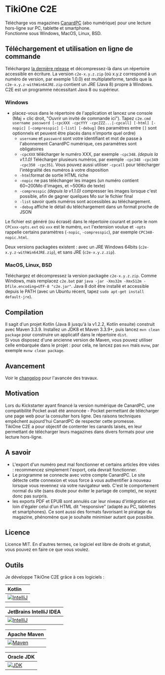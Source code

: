 # TikiOne C2E

Télécharge vos magazines [CanardPC](https://www.canardpc.com/) (abo numérique) pour une lecture hors-ligne sur PC, tablette et smartphone.  
Fonctionne sous Windows, MacOS, Linux, BSD.

## Téléchargement et utilisation en ligne de commande

Téléchargez [la dernière release](https://github.com/jonathanlermitage/tikione-c2e/releases) et décompressez-là dans un répertoire accessible en écriture. La version ``c2e-x.y.z.zip`` (où x.y.z correspond à un numéro de version, par exemple 1.0.0) est multiplateforme, tandis que la ``c2e-x.y.z-withWin64JRE.zip`` contient un JRE (Java 8) propre à Windows. C2E est un programme nécessitant Java 8 ou supérieur.

### Windows

* placez-vous dans le répertoire de l'application et lancez une console (Maj + clic droit, "Ouvrir un invité de commande ici"). Tapez ``c2e.cmd username password [-cpcXXX -cpcYYY -cpcZZZ...|-cpcall] [-html] [-nopic] [-compresspic] [-list] [-debug]`` (les paramètres entre ``[]`` sont optionnels et peuvent être placés dans n'importe quel ordre)
  * ``username`` et ``password`` sont votre identifiant et mot de passe à l'abonnement CanardPC numérique, ces paramètres sont obligatoires
  * ``-cpcXXX`` télécharger le numéro XXX, par exemple ``-cpc348``.  *(depuis la v1.1.0)* Télécharger plusieurs numéros, par exemple ``-cpc348 -cpc349 -cpc350 -cpc351``. Vous pouvez aussi utiliser ``-cpcall`` pour télécharger l'intégralité des numéros à votre disposition
  * ``-html``format de sortie HTML riche
  * ``-nopic`` ne pas téléchanger les images (un numéro contient 60~200Mo d'images, et ~500Ko de texte)
  * ``-compresspic`` *(depuis la v1.1.0)* compresser les images lorsque c'est possible, afin de gagner quelques Mo sur le fichier final
  * ``-list`` savoir quels numéros sont accessibles au téléchargement. 
  * ``-debug`` affiche le détail du téléchargement dans un format proche de JSON
  
Le fichier est généré (ou écrasé) dans le répertoire courant et porte le nom ``CPCxxx-opts.ext`` où ``xxx`` est le numéro, ``ext`` l'extension voulue et ``-opts`` rappelle certains paramètres (``-nopic``, ``-compresspic``), par exemple ``CPC348-nopic.html``.

Deux versions packagées existent : avec un JRE Windows 64bits (``c2e-x.y.z-withWin64JRE.zip``), et sans JRE (``c2e-x.y.z.zip``).

### MacOS, Linux, BSD

Téléchargez et décompressez la version packagée ``c2e-x.y.z.zip``. Comme Windows, mais remplacez ``c2e.bat`` par ``java -jar -Xms32m -Xmx512m -Dfile.encoding=UTF-8 "c2e.jar"``. Java 8 doit être installé et accessible depuis le PATH (avec un Ubuntu récent, tapez ``sudo apt-get install default-jre``).

## Compilation

Il sagit d'un projet Kotlin (Java 8 jusqu'à la v1.2.2, Kotlin ensuite) construit avec Maven 3.3.9. Installez un JDK8 et Maven 3.3.9+, puis lancez ``mvn clean package`` pour construire un applicatif dans le répertoire ``dist``.  
Si vous disposez d'une ancienne version de Maven, vous pouvez utiliser celle embarquée dans le projet : pour cela, ne lancez pas ``mvn`` mais ``mvnw``, par exemple ``mvnw clean package``.

## Avancement

Voir le [changelog](https://github.com/jonathanlermitage/tikione-c2e/blob/master/CHANGELOG.md) pour l'avancée des travaux.

## Motivation

Lors du Kickstarter ayant financé la version numérique de CanardPC, une compatibilité Pocket avait été annoncée - Pocket permettant de télécharger une page web pour la consulter hors ligne. Des raisons techniques empêchent aujourd'hui CanardPC de respecter cette promesse.  
TikiOne C2E a pour objectif de contenter les canards laisés, en leur permettant de télécharger leurs magazines dans divers formats pour une lecture hors-ligne.  

## A savoir

* L'export d'un numéro peut mal fonctionner et certains articles être vides : recommencez simplement l'export, cela devrait fonctionner.
* Le programme se connecte avec votre compte CanardPC. Le site détecte cette connexion et vous force à vous authentifier à nouveau lorsque vous revennez via votre navigateur web. C'est le comportement normal du site (sans doute pour éviter le partage de compte), ne soyez donc pas surpris.
* les exports PDF et EPUB sont annulés car leur niveau d'intégration est loin d'égaler celui d'un HTML dit "responsive" (adapté au PC, tablettes et smartphones). Ce sont aussi des formats favorisant le piratage du magazine, phénomène que je souhaite minimiser autant que possible.

## Licence

Licence MIT. En d'autres termes, ce logiciel est libre de droits et gratuit, vous pouvez en faire ce que vous voulez.

## Outils

Je développe TikiOne C2E grâce à ces logiciels :

|Kotlin|
|:--|
|[![IntelliJ](https://raw.githubusercontent.com/jonathanlermitage/tikione-c2e/master/misc/logo_kotlin.png)](https://kotlinlang.org/)|

|JetBrains IntelliJ IDEA|
|:--|
|[![IntelliJ](https://raw.githubusercontent.com/jonathanlermitage/tikione-c2e/master/misc/logo_intellij.png)](https://www.jetbrains.com/idea/)|

|Apache Maven|
|:--|
|[![Maven](https://raw.githubusercontent.com/jonathanlermitage/tikione-c2e/master/misc/logo_maven.png)](https://maven.apache.org)|

|Oracle JDK|
|:--|
|[![JDK](https://raw.githubusercontent.com/jonathanlermitage/tikione-c2e/master/misc/logo_java.png)](http://www.oracle.com/technetwork/java/javase/downloads/index.html)|

